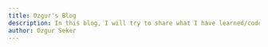 ```yaml
---
title: Ozgur's Blog
description: In this blog, I will try to share what I have learned/coded recently with explanations. It will be like a diary to myself that I could turn back and remember whenever I need, also a helper for people faced similar problems with me. Not only for scientific or coding purposes, I might also use it for opinions, critics and everything else. 
author: Ozgur Seker
---
```



